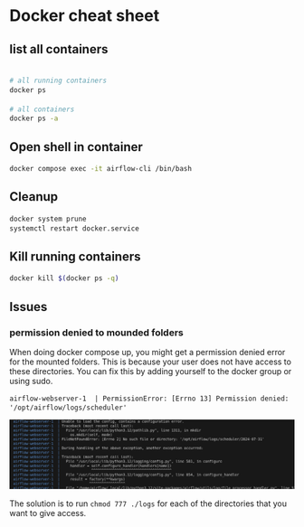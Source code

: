 # Docker cheat sheet

## list all containers

```bash

# all running containers
docker ps

# all containers
docker ps -a
```

## Open shell in container

```bash
docker compose exec -it airflow-cli /bin/bash
```

## Cleanup

```bash
docker system prune
systemctl restart docker.service
```

## Kill running containers

```bash
docker kill $(docker ps -q)
```


## Issues

### permission denied to mounded folders

When doing docker compose up, you might get a permission denied error for the mounted folders. This is because your user does not have access to these directories. You can fix this by adding yourself to the docker group or using sudo.

```text
airflow-webserver-1  | PermissionError: [Errno 13] Permission denied: '/opt/airflow/logs/scheduler'
```

![](images/docker-permission-to-mounted-folder-error.png)

The solution is to run `chmod 777 ./logs` for each of the directories that you want to give access.


